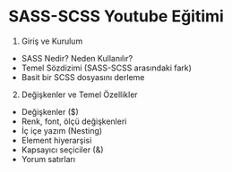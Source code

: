 # SASS-SCSS Youtube Eğitimi
1. Giriş ve Kurulum
* SASS Nedir? Neden Kullanılır?
* Temel Sözdizimi (SASS-SCSS arasındaki fark)
* Basit bir SCSS dosyasını derleme

2. Değişkenler ve Temel Özellikler
* Değişkenler ($)
* Renk, font, ölçü değişkenleri
* İç içe yazım (Nesting)
* Element hiyerarşisi
* Kapsayıcı seçiciler (&)
* Yorum satırları
